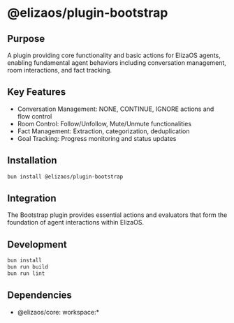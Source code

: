 # @elizaos/plugin-bootstrap

## Purpose

A plugin providing core functionality and basic actions for ElizaOS agents, enabling fundamental agent behaviors including conversation management, room interactions, and fact tracking.

## Key Features

- Conversation Management: NONE, CONTINUE, IGNORE actions and flow control
- Room Control: Follow/Unfollow, Mute/Unmute functionalities
- Fact Management: Extraction, categorization, deduplication
- Goal Tracking: Progress monitoring and status updates

## Installation

```bash
bun install @elizaos/plugin-bootstrap
```

## Integration

The Bootstrap plugin provides essential actions and evaluators that form the foundation of agent interactions within ElizaOS.

## Development

```bash
bun install
bun run build
bun run lint
```

## Dependencies

- @elizaos/core: workspace:\*
